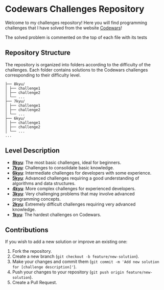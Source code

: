 # Codewars Challenges Repository

Welcome to my challenges repository! Here you will find programming challenges that I have solved from the website [Codewars](https://www.codewars.com/)!

The solved problem is commented on the top of each file with its tests


## Repository Structure

The repository is organized into folders according to the difficulty of the challenges. Each folder contains solutions to the Codewars challenges corresponding to their difficulty level.

```
├── 8kyu/
│ ├── challenge1
│ ├── challenge2
│ └── ...
├── 7kyu/
│ ├── challenge1
│ ├── challenge2
│ └── ...
├── 6kyu/
│ ├── challenge1
│ ├── challenge2
│ └── ...
...
```
## Level Description

- **[8kyu](./8kyu)**: The most basic challenges, ideal for beginners.
- **[7kyu](./7kyu)**: Challenges to consolidate basic knowledge.
- **[6kyu](./6kyu)**: Intermediate challenges for developers with some experience.
- **[5kyu](./5kyu)**: Advanced challenges requiring a good understanding of algorithms and data structures.
- **[4kyu](./4kyu)**: More complex challenges for experienced developers.
- **[3kyu](./3kyu)**: Very challenging problems that may involve advanced programming concepts.
- **[2kyu](./2kyu)**: Extremely difficult challenges requiring very advanced knowledge.
- **[1kyu](./1kyu)**: The hardest challenges on Codewars.

## Contributions

If you wish to add a new solution or improve an existing one:

1. Fork the repository.
2. Create a new branch (`git checkout -b feature/new-solution`).
3. Make your changes and commit them (`git commit -m 'Add new solution for [challenge description]'`).
4. Push your changes to your repository (`git push origin feature/new-solution`).
5. Create a Pull Request.

